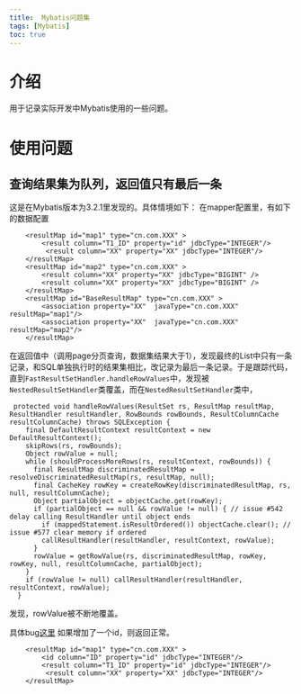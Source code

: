 ```yaml
---
title:  Mybatis问题集
tags: [Mybatis]
toc: true
---
```


# 介绍
用于记录实际开发中Mybatis使用的一些问题。

# 使用问题
## 查询结果集为队列，返回值只有最后一条
这是在Mybatis版本为3.2.1里发现的。具体情境如下：
在mapper配置里，有如下的数据配置
```
    <resultMap id="map1" type="cn.com.XXX" >
        <result column="T1_ID" property="id" jdbcType="INTEGER"/>
         <result column="XX" property="XX" jdbcType="INTEGER"/>
    </resultMap>
    <resultMap id="map2" type="cn.com.XXX" >
        <result column="XX" property="XX" jdbcType="BIGINT" />
        <result column="XX" property="XX" jdbcType="BIGINT" />
    </resultMap>
    <resultMap id="BaseResultMap" type="cn.com.XXX" >
        <association property="XX"  javaType="cn.com.XXX" resultMap="map1"/>
        <association property="XX"  javaType="cn.com.XXX" resultMap="map2"/>
    </resultMap>
```
在返回值中（调用page分页查询，数据集结果大于1），发现最终的List中只有一条记录，和SQL单独执行时的结果集相比，改记录为最后一条记录。于是跟踪代码，直到`FastResultSetHandler.handleRowValues`中，发现被
`NestedResultSetHandler`类覆盖，而在`NestedResultSetHandler`类中，
```
 protected void handleRowValues(ResultSet rs, ResultMap resultMap, ResultHandler resultHandler, RowBounds rowBounds, ResultColumnCache resultColumnCache) throws SQLException {
    final DefaultResultContext resultContext = new DefaultResultContext();
    skipRows(rs, rowBounds);
    Object rowValue = null;
    while (shouldProcessMoreRows(rs, resultContext, rowBounds)) {
      final ResultMap discriminatedResultMap = resolveDiscriminatedResultMap(rs, resultMap, null);
      final CacheKey rowKey = createRowKey(discriminatedResultMap, rs, null, resultColumnCache);
      Object partialObject = objectCache.get(rowKey);
      if (partialObject == null && rowValue != null) { // issue #542 delay calling ResultHandler until object ends
        if (mappedStatement.isResultOrdered()) objectCache.clear(); // issue #577 clear memory if ordered
        callResultHandler(resultHandler, resultContext, rowValue);
      } 
      rowValue = getRowValue(rs, discriminatedResultMap, rowKey, rowKey, null, resultColumnCache, partialObject);
    }
    if (rowValue != null) callResultHandler(resultHandler, resultContext, rowValue);
  }
```
发现，rowValue被不断地覆盖。

具体bug[这里](https://github.com/mybatis/mybatis-3/issues/39)
如果增加了一个id，则返回正常。
```
    <resultMap id="map1" type="cn.com.XXX" >
        <id column="ID" property="id" jdbcType="INTEGER"/>
        <result column="T1_ID" property="id" jdbcType="INTEGER"/>
         <result column="XX" property="XX" jdbcType="INTEGER"/>
    </resultMap>
```

